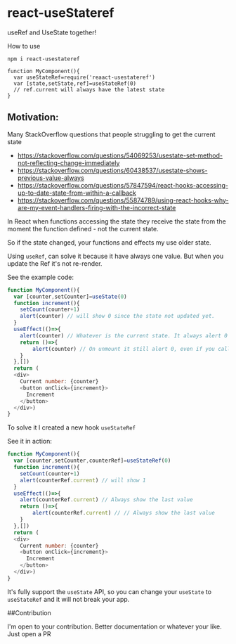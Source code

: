 # react-useStateref
useRef and UseState together!

How to use

```
npm i react-usestateref

function MyComponent(){
  var useStateRef=require('reaact-usestateref')
  var [state,setState,ref]=useStateRef(0)
  // ref.current will always have the latest state  
}
```

## Motivation:

Many StackOverflow questions that people struggling to get the current state

- https://stackoverflow.com/questions/54069253/usestate-set-method-not-reflecting-change-immediately
- https://stackoverflow.com/questions/60438537/usestate-shows-previous-value-always
- https://stackoverflow.com/questions/57847594/react-hooks-accessing-up-to-date-state-from-within-a-callback
- https://stackoverflow.com/questions/55874789/using-react-hooks-why-are-my-event-handlers-firing-with-the-incorrect-state

In React when functions accessing the state they receive the state from the moment
the function defined - not the current state.

So if the state changed, your functions and effects my use older state.

Using `useRef`, can solve it because it have always one value. But when you update the Ref it's not re-render.

See the example code:

```js
function MyComponent(){
  var [counter,setCounter]=useState(0)
  function increment(){
    setCount(counter+1)
    alert(counter) // will show 0 since the state not updated yet.			
  }
  useEffect(()=>{
    alert(counter) // Whatever is the current state. It always alert 0
    return ()=>{
        alert(counter) // On unmount it still alert 0, even if you called increment many times.
    }
  },[])
  return (
  <div>
    Current number: {counter}
    <button onClick={increment}>
      Increment
    </button>
  </div>)
}
```

To solve it I created a new hook `useStateRef`

See it in action:

```js
function MyComponent(){
  var [counter,setCounter,counterRef]=useStateRef(0)
  function increment(){
    setCount(counter+1)
    alert(counterRef.current) // will show 1
  }
  useEffect(()=>{
    alert(counterRef.current) // Always show the last value
    return ()=>{
        alert(counterRef.current) // // Always show the last value
    }
  },[])
  return (
  <div>
    Current number: {counter}
    <button onClick={increment}>
      Increment
    </button>
  </div>)
}
```

It's fully support the `useState` API, so you can change your `useState` to `useStateRef` and it will not break your app.

##Contribution

I'm open to your contribution. Better documentation or whatever your like. Just open a PR